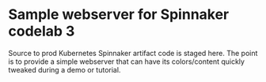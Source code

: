 # Sample webserver for Spinnaker codelab 3

Source to prod Kubernetes Spinnaker artifact code is staged here. The point is
to provide a simple webserver that can have its colors/content quickly tweaked
during a demo or tutorial.
